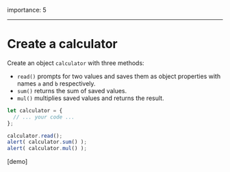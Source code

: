 importance: 5

---

# Create a calculator

Create an object `calculator` with three methods:

- `read()` prompts for two values and saves them as object properties with names `a` and `b` respectively.
- `sum()` returns the sum of saved values.
- `mul()` multiplies saved values and returns the result.

```js
let calculator = {
  // ... your code ...
};

calculator.read();
alert( calculator.sum() );
alert( calculator.mul() );
```

[demo]
